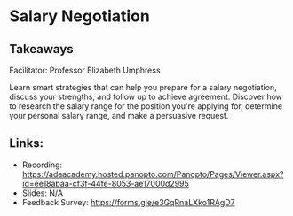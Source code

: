 # Salary Negotiation

## Takeaways
Facilitator: Professor Elizabeth Umphress 

Learn smart strategies that can help you prepare for a salary negotiation, discuss your strengths, and follow up to achieve agreement. Discover how to research the salary range for the position you're applying for, determine your personal salary range, and make a persuasive request. 

## Links:
- Recording: https://adaacademy.hosted.panopto.com/Panopto/Pages/Viewer.aspx?id=ee18abaa-cf3f-44fe-8053-ae17000d2995
- Slides: N/A
- Feedback Survey: https://forms.gle/e3GqRnaLXko1RAgD7
